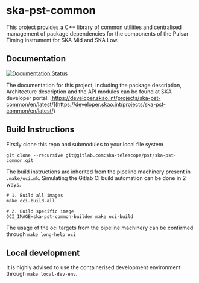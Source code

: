 # ska-pst-common

This project provides a C++ library of common utilities and centralised management of package dependencies 
for the components of the Pulsar Timing instrument for SKA Mid and SKA Low.

## Documentation

[![Documentation Status](https://readthedocs.org/projects/ska-telescope-ska-pst-common/badge/?version=latest)](https://developer.skao.int/projects/ska-pst-common/en/latest/)

The documentation for this project, including the package description, Architecture description and the API modules can be found at SKA developer portal:  [https://developer.skao.int/projects/ska-pst-common/en/latest/](https://developer.skao.int/projects/ska-pst-common/en/latest/)

## Build Instructions

Firstly clone this repo and submodules to your local file system

    git clone --recursive git@gitlab.com:ska-telescope/pst/ska-pst-common.git

The build instructions are inherited from the pipeline machinery present in `.make/oci.mk`. Simulating the Gitlab CI build automation can be done in 2 ways.

    # 1. Build all images
    make oci-build-all

    # 2. Build specific image
    OCI_IMAGE=ska-pst-common-builder make oci-build

The usage of the oci targets from the pipeline machinery can be confirmed through `make long-help oci`

## Local development
It is highly advised to use the containerised development environment through `make local-dev-env`. 
